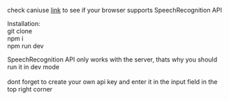 check caniuse <a href="https://caniuse.com/?search=SpeechRecognition">link</a> to see if your browser supports SpeechRecognition API

Installation: <br>
git clone <br>
npm i <br>
npm run dev <br>

SpeechRecognition API only works with the server, thats why you should run it in dev mode <br>
<br>
dont forget to create your own api key and enter it in the input field in the top right corner
